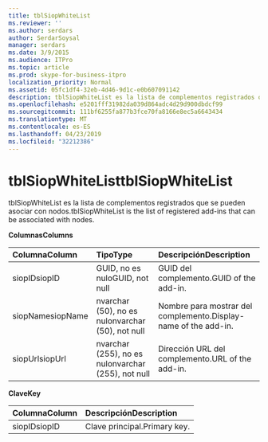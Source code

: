 ```yaml
---
title: tblSiopWhiteList
ms.reviewer: ''
ms.author: serdars
author: SerdarSoysal
manager: serdars
ms.date: 3/9/2015
ms.audience: ITPro
ms.topic: article
ms.prod: skype-for-business-itpro
localization_priority: Normal
ms.assetid: 05fc1df4-32eb-4d46-9d1c-e0b607091142
description: tblSiopWhiteList es la lista de complementos registrados que se pueden asociar con nodos.
ms.openlocfilehash: e5201fff31982da039d864adc4d29d900dbdcf99
ms.sourcegitcommit: 111bf6255fa877b3fce70fa8166e8ec5a6643434
ms.translationtype: MT
ms.contentlocale: es-ES
ms.lasthandoff: 04/23/2019
ms.locfileid: "32212386"
---
```

# <a name="tblsiopwhitelist"></a><span data-ttu-id="061c2-103">tblSiopWhiteList</span><span class="sxs-lookup"><span data-stu-id="061c2-103">tblSiopWhiteList</span></span>
 
<span data-ttu-id="061c2-104">tblSiopWhiteList es la lista de complementos registrados que se pueden asociar con nodos.</span><span class="sxs-lookup"><span data-stu-id="061c2-104">tblSiopWhiteList is the list of registered add-ins that can be associated with nodes.</span></span>
  
<span data-ttu-id="061c2-105">**Columnas**</span><span class="sxs-lookup"><span data-stu-id="061c2-105">**Columns**</span></span>

|<span data-ttu-id="061c2-106">**Columna**</span><span class="sxs-lookup"><span data-stu-id="061c2-106">**Column**</span></span>|<span data-ttu-id="061c2-107">**Tipo**</span><span class="sxs-lookup"><span data-stu-id="061c2-107">**Type**</span></span>|<span data-ttu-id="061c2-108">**Descripción**</span><span class="sxs-lookup"><span data-stu-id="061c2-108">**Description**</span></span>|
|:-----|:-----|:-----|
|<span data-ttu-id="061c2-109">siopID</span><span class="sxs-lookup"><span data-stu-id="061c2-109">siopID</span></span>  <br/> |<span data-ttu-id="061c2-110">GUID, no es nulo</span><span class="sxs-lookup"><span data-stu-id="061c2-110">GUID, not null</span></span>  <br/> |<span data-ttu-id="061c2-111">GUID del complemento.</span><span class="sxs-lookup"><span data-stu-id="061c2-111">GUID of the add-in.</span></span>  <br/> |
|<span data-ttu-id="061c2-112">siopName</span><span class="sxs-lookup"><span data-stu-id="061c2-112">siopName</span></span>  <br/> |<span data-ttu-id="061c2-113">nvarchar (50), no es nulo</span><span class="sxs-lookup"><span data-stu-id="061c2-113">nvarchar (50), not null</span></span>  <br/> |<span data-ttu-id="061c2-114">Nombre para mostrar del complemento.</span><span class="sxs-lookup"><span data-stu-id="061c2-114">Display-name of the add-in.</span></span>  <br/> |
|<span data-ttu-id="061c2-115">siopUrl</span><span class="sxs-lookup"><span data-stu-id="061c2-115">siopUrl</span></span>  <br/> |<span data-ttu-id="061c2-116">nvarchar (255), no es nulo</span><span class="sxs-lookup"><span data-stu-id="061c2-116">nvarchar (255), not null</span></span>  <br/> |<span data-ttu-id="061c2-117">Dirección URL del complemento.</span><span class="sxs-lookup"><span data-stu-id="061c2-117">URL of the add-in.</span></span>  <br/> |
   
<span data-ttu-id="061c2-118">**Clave**</span><span class="sxs-lookup"><span data-stu-id="061c2-118">**Key**</span></span>

|<span data-ttu-id="061c2-119">**Columna**</span><span class="sxs-lookup"><span data-stu-id="061c2-119">**Column**</span></span>|<span data-ttu-id="061c2-120">**Descripción**</span><span class="sxs-lookup"><span data-stu-id="061c2-120">**Description**</span></span>|
|:-----|:-----|
|<span data-ttu-id="061c2-121">siopID</span><span class="sxs-lookup"><span data-stu-id="061c2-121">siopID</span></span>  <br/> |<span data-ttu-id="061c2-122">Clave principal.</span><span class="sxs-lookup"><span data-stu-id="061c2-122">Primary key.</span></span>  <br/> |
   

